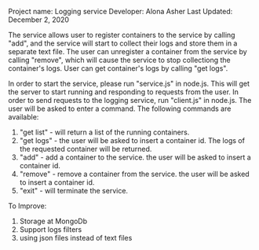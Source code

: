Project name: Logging service
Developer: Alona Asher
Last Updated: December 2, 2020

The service allows user to register containers to the service by calling "add", and the service will start to collect their logs and store them in a separate text file.
The user can unregister a container from the service by calling "remove",
which will cause the service to stop collectiong the container's logs.
User can get container's logs by calling "get logs". 

In order to start the service, please run "service.js" in node.js.
This will get the server to start running and responding to requests from the user.
In order to send requests to the logging service, run "client.js" in node.js.
The user will be asked to enter a command.
The following commands are available:
1. "get list" - will return a list of the running containers.
2. "get logs" - the user will be asked to insert a container id. 
   The logs of the requested container will be returned.
3. "add" - add a container to the service. the user will be asked to insert a container id.
4. "remove" - remove a container from the service. 
	the user will be asked to insert a container id.
5. "exit" - will terminate the service.   

To Improve: 
1. Storage at MongoDb
2. Support logs filters
3. using json files instead of text files

